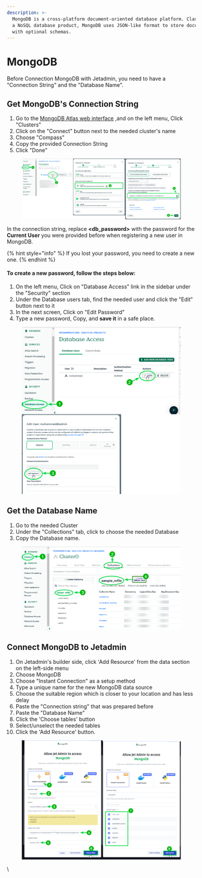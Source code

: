 ```yaml
---
description: >-
  MongoDB is a cross-platform document-oriented database platform. Classified as
  a NoSQL database product, MongoDB uses JSON-like format to store documents
  with optional schemas.
---
```


# MongoDB

Before Connection MongoDB with Jetadmin, you need to have a "Connection String" and the "Database Name".

## Get MongoDB's Connection String <a href="#connect-airtable-to-jetadmin" id="connect-airtable-to-jetadmin"></a>

1. Go to the [MongoDB Atlas web interface](https://cloud.mongodb.com/) ,and on the left menu, Click "Clusters"
2. Click on the "Connect" button next to the needed cluster's name
3. Choose "Compass"
4. Copy the provided Connection String
5. Click "Done"

<div align="left" data-full-width="false">

<figure><img src="../../.gitbook/assets/image (963).png" alt=""><figcaption></figcaption></figure>

</div>

In the connection string, replace **\<db\_password>** with the password for the **Current User** you were provided before when registering a new user in MongoDB.

{% hint style="info" %}
If you lost your password, you need to create a new one.
{% endhint %}

#### To create a new password, follow the steps below:

1. On the left menu, Click on "Database Access" link in the sidebar under the "Security" section
2. Under the Database users tab, find the needed user and click the "Edit" button next to it
3. In the next screen, Click on "Edit Password"
4. Type a new password, Copy, and **save it** in a safe place.

<div align="left">

<figure><img src="../../.gitbook/assets/image (964).png" alt=""><figcaption></figcaption></figure>

</div>

## Get the Database Name <a href="#connect-airtable-to-jetadmin" id="connect-airtable-to-jetadmin"></a>

1. Go to the needed Cluster
2. Under the "Collections" tab, click to choose the needed Database
3. Copy the Database name.

<div align="left">

<figure><img src="../../.gitbook/assets/image (965).png" alt=""><figcaption></figcaption></figure>

</div>

## Connect MongoDB to Jetadmin <a href="#connect-airtable-to-jetadmin" id="connect-airtable-to-jetadmin"></a>

1. On Jetadmin's builder side, click 'Add Resource' from the data section on the left-side menu
2. Choose MongoDB
3. Choose "Instant Connection" as a setup method
4. Type a unique name for the new MongoDB data source
5. Choose the suitable region which is closer to your location and has less delay
6. Paste the "Connection string" that was prepared before
7. Paste the "Database Name"
8. Click the 'Choose tables' button
9. Select/unselect the needed tables
10. Click the 'Add Resource' button.

<div align="left" data-full-width="false">

<figure><img src="../../.gitbook/assets/image (966).png" alt=""><figcaption></figcaption></figure>

</div>



\
